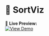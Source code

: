 # 🎯 SortViz

🔗 **Live Preview:**  
[![View Demo](https://img.shields.io/badge/View-Demo-brightgreen?style=for-the-badge&logo=github)](https://your-username.github.io/sortviz/)
